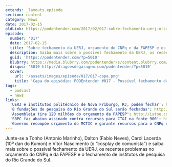 ```yaml
---
extends: _layouts.episode
section: content
category: News
date: 2017-02-15
oldLink: https://podentender.com/2017/02/017-sobre-fechamento-uerj-orcamento-cnpq-e-fapesp-e-institutos-do-rio-grande-do-sul.html
episode:
  number: '017'
  date: 2017-02-15
  title: 'Sobre fechamento da UERJ, orçamento do CNPq e da FAPESP e os Institutos do Rio Grande do Sul'
  description: Saiba mais sobre o possivel fechamento da UERJ, os recentes problemas no orçamento do CNPq e da FAPESP e o fechamento de institutos de pesquisa do Rio Grande do Sul.
  guid: 'https://podentender.com/?p=5010'
  blubrry: https://media.blubrry.com/podentender/s/content.blubrry.com/podentender/PODEntender_017_NEWS_fix.mp3
  disqus: '5010 http://dragoesdegaragem.com/podentender/?p=5010'
  cover:
    url: '/assets/images/episode/017/017-capa.png'
    title: 'Capa do episódio: PODEntender #017 - Possível fechamento da UERJ, recursos não garantidos para o CNPQ e FAPESP, fechamento dos institutos do Rio Grande do Sul'  
tags:
  - podcast
  - news
links:
  'UERJ e institutos politécnico de Nova Friburgo, RJ, podem fechar': http://g1.globo.com/rj/regiao-serrana/noticia/2017/01/uerj-e-o-instituto-politecnico-de-nova-friburgo-rj-podem-fechar.html
  '8 fundações de pesquisa do Rio Grande do Sul serão fechadas': http://istoe.com.br/deputados-no-rs-aprovam-extincao-de-8-fundacoes-e-demissao-de-1-000-servidores/
  'Assembleia tira 120 milhões do orçamento da FAPESP': http://istoe.com.br/assembleia-tira-r-120-mi-do-orcamento-da-fapesp/
  'SBPC faz abaixo assinado contra recursos para CT&I na fonte 900': http://www.sbpcnet.org.br/site/noticias/materias/detalhe.php?id=5776
  'Governo recompõe orçamento do MCTIC e garante recursos para o CNPq e Organizações Sociais': http://ciencia.estadao.com.br/blogs/herton-escobar/governo-recompoe-orcamento-do-mctic-e-garante-recursos-para-o-cnpq-e-organizacoes-sociais/
---
```


Junte-se a Tonho (Antonio Marinho), Dalton (Fabio Neves), Carol Lacerda (10º dan do Kumon) e
Vitor Nascimento (o “cosplay de comunista”) e saiba mais sobre o possivel fechamento da UERJ,
os recentes problemas no orçamento do CNPq e da FAPESP e o fechamento de institutos de pesquisa do Rio Grande do Sul.
